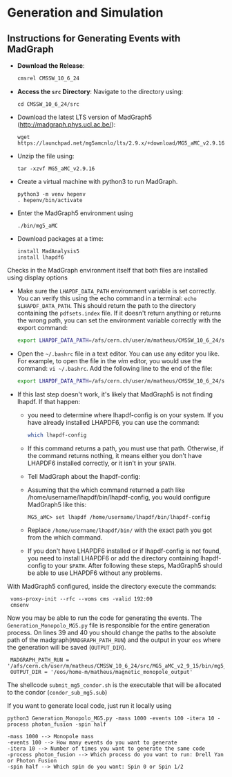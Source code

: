 # Generation and Simulation

## Instructions for Generating Events with MadGraph

- **Download the Release**:
    ```bash
    cmsrel CMSSW_10_6_24

- **Access the `src` Directory**:
    Navigate to the directory using:
    ```
    cd CMSSW_10_6_24/src
- Download the latest LTS version of MadGraph5 (http://madgraph.phys.ucl.ac.be/):
   ```
   wget https://launchpad.net/mg5amcnlo/lts/2.9.x/+download/MG5_aMC_v2.9.16.tar.gz
- Unzip the file using:
  ```
  tar -xzvf MG5_aMC_v2.9.16

- Create a virtual machine with python3 to run MadGraph.
     ```
     python3 -m venv hepenv
     . hepenv/bin/activate
    ```
- Enter the MadGraph5 environment using
     ```
     ./bin/mg5_aMC
- Download packages at a time:
    ```
    install MadAnalysis5
    install lhapdf6
Checks in the MadGraph environment itself that both files are installed using display options

- Make sure the `LHAPDF_DATA_PATH` environment variable is set correctly. You can verify this using the echo command in a terminal: `echo $LHAPDF_DATA_PATH`. This should return the path to the directory containing the `pdfsets.index` file. If it doesn't return anything or returns the wrong path, you can set the environment variable correctly with the export command:
   ```bash
   export LHAPDF_DATA_PATH=/afs/cern.ch/user/m/matheus/CMSSW_10_6_24/src/MG5_aMC_v2_9_15/HEPTools/lhapdf6_py3/share/LHAPDF

- Open the `~/.bashrc` file in a text editor. You can use any editor you like. For example, to open the file in the *vim* editor, you would use the command: `vi ~/.bashrc`. Add the following line to the end of the file:
   ```bash
   export LHAPDF_DATA_PATH=/afs/cern.ch/user/m/matheus/CMSSW_10_6_24/src/MG5_aMC_v2_9_15/HEPTools/lhapdf6_py3/share/LHAPDF

- If this last step doesn't work, it's likely that MadGraph5 is not finding lhapdf. If that happen:

   - you need to determine where lhapdf-config is on your system. If you have already installed LHAPDF6, you can use the command:
     ```bash
     which lhapdf-config

   - If this command returns a path, you must use that path. Otherwise, if the command returns nothing, it means either you don't have LHAPDF6 installed correctly, or it isn't in your `$PATH`.

   - Tell MadGraph about the lhapdf-config:

   - Assuming that the which command returned a path like /home/username/lhapdf/bin/lhapdf-config, you would configure MadGraph5 like this:
     ```
     MG5_aMC> set lhapdf /home/username/lhapdf/bin/lhapdf-config
   - Replace `/home/username/lhapdf/bin/` with the exact path you got from the which command.

   - If you don't have LHAPDF6 installed or if lhapdf-config is not found, you need to install LHAPDF6 or add the directory containing lhapdf-config to your `$PATH`. After following these steps, MadGraph5 should be able to use LHAPDF6 without any problems.
  
   
With MadGraph5 configured, inside the directory execute the commands:

    
     voms-proxy-init --rfc --voms cms -valid 192:00
     cmsenv

Now you may be able to run the code for generating the events.
The `Generation_Monopolo_MG5.py` file is responsible for the entire generation process. On lines 39 and 40 you should change the paths to the absolute path of the madgraph(`MADGRAPH_PATH_RUN`) and the output in your `eos` where the generation will be saved (`OUTPUT_DIR`).

    
     MADGRAPH_PATH_RUN = '/afs/cern.ch/user/m/matheus/CMSSW_10_6_24/src/MG5_aMC_v2_9_15/bin/mg5_aMC'
     OUTPUT_DIR = '/eos/home-m/matheus/magnetic_monopole_output'

The shellcode `submit_mg5_condor.sh` is the executable that will be allocated to the condor (`condor_sub_mg5.sub`)

If you want to generate local code, just run it locally using

   ```
   python3 Generation_Monopolo_MG5.py -mass 1000 -events 100 -itera 10 -process photon_fusion -spin half

   -mass 1000 --> Monopole mass
   -events 100 --> How many events do you want to generate
   -itera 10 --> Number of times you want to generate the same code
   -process photon_fusion --> Which process do you want to run: Drell Yan or Photon Fusion
   -spin half --> Which spin do you want: Spin 0 or Spin 1/2
